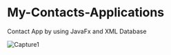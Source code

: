 # My-Contacts-Applications
Contact App by using JavaFx and XML Database 

![Capture1](https://user-images.githubusercontent.com/78681636/116056249-34265080-a69b-11eb-8437-04f1d217fba8.PNG)
